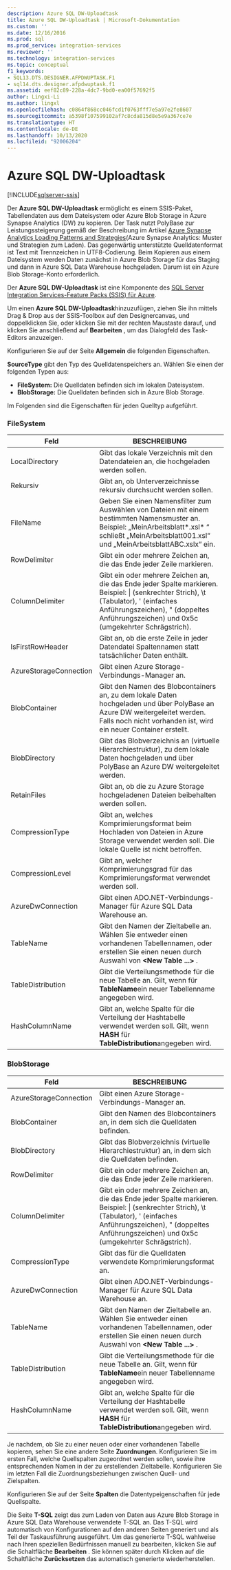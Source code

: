 ```yaml
---
description: Azure SQL DW-Uploadtask
title: Azure SQL DW-Uploadtask | Microsoft-Dokumentation
ms.custom: ''
ms.date: 12/16/2016
ms.prod: sql
ms.prod_service: integration-services
ms.reviewer: ''
ms.technology: integration-services
ms.topic: conceptual
f1_keywords:
- SQL13.DTS.DESIGNER.AFPDWUPTASK.F1
- sql14.dts.designer.afpdwuptask.f1
ms.assetid: eef82c89-228a-4dc7-9bd0-ea00f57692f5
author: Lingxi-Li
ms.author: lingxl
ms.openlocfilehash: c0864f868cc046fcd1f0763fff7e5a97e2fe8607
ms.sourcegitcommit: a5398f107599102af7c8cda815d8e5e9a367ce7e
ms.translationtype: HT
ms.contentlocale: de-DE
ms.lasthandoff: 10/13/2020
ms.locfileid: "92006204"
---
```

# <a name="azure-sql-dw-upload-task"></a>Azure SQL DW-Uploadtask

[!INCLUDE[sqlserver-ssis](../../includes/applies-to-version/sqlserver-ssis.md)]



Der **Azure SQL DW-Uploadtask** ermöglicht es einem SSIS-Paket, Tabellendaten aus dem Dateisystem oder Azure Blob Storage in Azure Synapse Analytics (DW) zu kopieren.
Der Task nutzt PolyBase zur Leistungssteigerung gemäß der Beschreibung im Artikel [Azure Synapse Analytics Loading Patterns and Strategies](/archive/blogs/sqlcat/azure-sql-data-warehouse-loading-patterns-and-strategies)(Azure Synapse Analytics: Muster und Strategien zum Laden).
Das gegenwärtig unterstützte Quelldatenformat ist Text mit Trennzeichen in UTF8-Codierung.
Beim Kopieren aus einem Dateisystem werden Daten zunächst in Azure Blob Storage für das Staging und dann in Azure SQL Data Warehouse hochgeladen. Darum ist ein Azure Blob Storage-Konto erforderlich.

Der **Azure SQL DW-Uploadtask** ist eine Komponente des [SQL Server Integration Services-Feature Packs (SSIS) für Azure](../../integration-services/azure-feature-pack-for-integration-services-ssis.md).

Um einen **Azure SQL DW-Uploadtask**hinzuzufügen, ziehen Sie ihn mittels Drag &amp; Drop aus der SSIS-Toolbox auf den Designercanvas, und doppelklicken Sie, oder klicken Sie mit der rechten Maustaste darauf, und klicken Sie anschließend auf **Bearbeiten** , um das Dialogfeld des Task-Editors anzuzeigen.

Konfigurieren Sie auf der Seite **Allgemein** die folgenden Eigenschaften.

**SourceType** gibt den Typ des Quelldatenspeichers an. Wählen Sie einen der folgenden Typen aus:

* **FileSystem:** Die Quelldaten befinden sich im lokalen Dateisystem.
* **BlobStorage:** Die Quelldaten befinden sich in Azure Blob Storage.

Im Folgenden sind die Eigenschaften für jeden Quelltyp aufgeführt.

### <a name="filesystem"></a>FileSystem

Feld|BESCHREIBUNG
-----|-----------
LocalDirectory|Gibt das lokale Verzeichnis mit den Datendateien an, die hochgeladen werden sollen.
Rekursiv|Gibt an, ob Unterverzeichnisse rekursiv durchsucht werden sollen.
FileName|Geben Sie einen Namensfilter zum Auswählen von Dateien mit einem bestimmten Namensmuster an. Beispiel: „MeinArbeitsblatt\*.xsl\* “ schließt „MeinArbeitsblatt001.xsl“ und „MeinArbeitsblattABC.xslx“ ein.
RowDelimiter|Gibt ein oder mehrere Zeichen an, die das Ende jeder Zeile markieren.
ColumnDelimiter|Gibt ein oder mehrere Zeichen an, die das Ende jeder Spalte markieren. Beispiel: &#124; (senkrechter Strich), \t (Tabulator), ' (einfaches Anführungszeichen), " (doppeltes Anführungszeichen) und 0x5c (umgekehrter Schrägstrich).
IsFirstRowHeader|Gibt an, ob die erste Zeile in jeder Datendatei Spaltennamen statt tatsächlicher Daten enthält.
AzureStorageConnection|Gibt einen Azure Storage-Verbindungs-Manager an.
BlobContainer|Gibt den Namen des Blobcontainers an, zu dem lokale Daten hochgeladen und über PolyBase an Azure DW weitergeleitet werden. Falls noch nicht vorhanden ist, wird ein neuer Container erstellt.
BlobDirectory|Gibt das Blobverzeichnis an (virtuelle Hierarchiestruktur), zu dem lokale Daten hochgeladen und über PolyBase an Azure DW weitergeleitet werden.
RetainFiles|Gibt an, ob die zu Azure Storage hochgeladenen Dateien beibehalten werden sollen.
CompressionType|Gibt an, welches Komprimierungsformat beim Hochladen von Dateien in Azure Storage verwendet werden soll. Die lokale Quelle ist nicht betroffen.
CompressionLevel|Gibt an, welcher Komprimierungsgrad für das Komprimierungsformat verwendet werden soll.
AzureDwConnection|Gibt einen ADO.NET-Verbindungs-Manager für Azure SQL Data Warehouse an.
TableName|Gibt den Namen der Zieltabelle an. Wählen Sie entweder einen vorhandenen Tabellennamen, oder erstellen Sie einen neuen durch Auswahl von **\<New Table ...>** .
TableDistribution|Gibt die Verteilungsmethode für die neue Tabelle an. Gilt, wenn für **TableName**ein neuer Tabellenname angegeben wird.
HashColumnName|Gibt an, welche Spalte für die Verteilung der Hashtabelle verwendet werden soll. Gilt, wenn **HASH** für **TableDistribution**angegeben wird.

### <a name="blobstorage"></a>BlobStorage

Feld|BESCHREIBUNG
-----|-----------
AzureStorageConnection|Gibt einen Azure Storage-Verbindungs-Manager an.
BlobContainer|Gibt den Namen des Blobcontainers an, in dem sich die Quelldaten befinden.
BlobDirectory|Gibt das Blobverzeichnis (virtuelle Hierarchiestruktur) an, in dem sich die Quelldaten befinden.
RowDelimiter|Gibt ein oder mehrere Zeichen an, die das Ende jeder Zeile markieren.
ColumnDelimiter|Gibt ein oder mehrere Zeichen an, die das Ende jeder Spalte markieren. Beispiel: &#124; (senkrechter Strich), \t (Tabulator), ' (einfaches Anführungszeichen), " (doppeltes Anführungszeichen) und 0x5c (umgekehrter Schrägstrich).
CompressionType|Gibt das für die Quelldaten verwendete Komprimierungsformat an.
AzureDwConnection|Gibt einen ADO.NET-Verbindungs-Manager für Azure SQL Data Warehouse an.
TableName|Gibt den Namen der Zieltabelle an. Wählen Sie entweder einen vorhandenen Tabellennamen, oder erstellen Sie einen neuen durch Auswahl von **\<New Table ...>** .
TableDistribution|Gibt die Verteilungsmethode für die neue Tabelle an. Gilt, wenn für **TableName**ein neuer Tabellenname angegeben wird.
HashColumnName|Gibt an, welche Spalte für die Verteilung der Hashtabelle verwendet werden soll. Gilt, wenn **HASH** für **TableDistribution**angegeben wird.

Je nachdem, ob Sie zu einer neuen oder einer vorhandenen Tabelle kopieren, sehen Sie eine andere Seite **Zuordnungen**.
Konfigurieren Sie im ersten Fall, welche Quellspalten zugeordnet werden sollen, sowie ihre entsprechenden Namen in der zu erstellenden Zieltabelle.
Konfigurieren Sie im letzten Fall die Zuordnungsbeziehungen zwischen Quell- und Zielspalten.

Konfigurieren Sie auf der Seite **Spalten** die Datentypeigenschaften für jede Quellspalte.

Die Seite **T-SQL** zeigt das zum Laden von Daten aus Azure Blob Storage in Azure SQL Data Warehouse verwendete T-SQL an.
Das T-SQL wird automatisch von Konfigurationen auf den anderen Seiten generiert und als Teil der Taskausführung ausgeführt.
Um das generierte T-SQL wahlweise nach Ihren speziellen Bedürfnissen manuell zu bearbeiten, klicken Sie auf die Schaltfläche **Bearbeiten** .
Sie können später durch Klicken auf die Schaltfläche **Zurücksetzen** das automatisch generierte wiederherstellen.